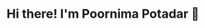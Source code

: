 # **Hi there! I'm Poornima Potadar 👋**
<!---
PoornimaPotadar/PoornimaPotadar is a ✨ special ✨ repository because its `README.md` (this file) appears on your GitHub profile.
You can click the Preview link to take a look at your changes.
--->
